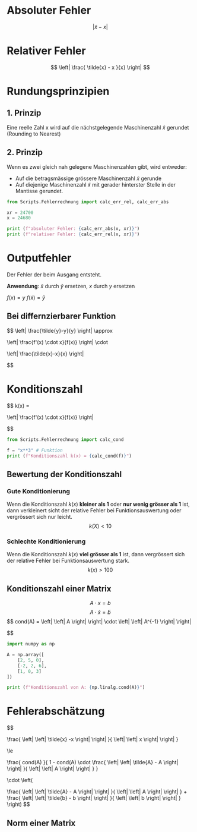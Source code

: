 # Absoluter Fehler

$$
\left|
\tilde{x} - x
\right|
$$

# Relativer Fehler

$$
\left|
\frac{
\tilde{x} - x
}{x}
\right|
$$

# Rundungsprinzipien

## 1. Prinzip
Eine reelle Zahl x wird auf die nächstgelegende Maschinenzahl $\tilde{x}$ gerundet (Rounding to Nearest)

## 2. Prinzip
Wenn es zwei gleich nah gelegene Maschinenzahlen gibt, wird entweder:

- Auf die betragsmässige grössere Maschinenzahl $\tilde{x}$ gerunde
- Auf diejenige Maschinenzahl $\tilde{x}$ mit gerader hinterster Stelle in der Mantisse gerundet.

```python
from Scripts.Fehlerrechnung import calc_err_rel, calc_err_abs

xr = 24700
x = 24680

print (f"absoluter Fehler: {calc_err_abs(x, xr)}")
print (f"relativer Fehler: {calc_err_rel(x, xr)}")
```

# Outputfehler

Der Fehler der beim Ausgang entsteht.

**Anwendung**: $\tilde{x}$ durch $\tilde{y}$ ersetzen, $x$ durch $y$ ersetzen

$f(x) = y$
$f(\tilde{x}) = \tilde{y}$

## Bei differnzierbarer Funktion

$$
\left|
\frac{\tilde{y}-y}{y}
\right|
\approx

\left|
\frac{f'(x) \cdot x}{f(x)}
\right|
\cdot

\left|
\frac{\tilde{x}-x}{x}
\right|

$$

# Konditionszahl
$$
k(x) =

\left|
\frac{f'(x) \cdot x}{f(x)}
\right|

$$

```python
from Scripts.Fehlerrechnung import calc_cond

f = "x**3" # Funktion
print (f"Konditionszahl k(x) = {calc_cond(f)}")
```

## Bewertung der Konditionszahl

### Gute Konditionierung
Wenn die Konditionszahl $k(x)$ **kleiner als 1** oder **nur wenig grösser als 1** ist, dann verkleinert sicht der relative Fehler bei Funktionsauswertung oder vergrössert sich nur leicht.
$$
k(X) < 10
$$

### Schlechte Konditionierung
Wenn die Konditionszahl $k(x)$ **viel grösser als 1** ist, dann vergrössert sich der relative Fehler bei Funktionsauswertung stark.
$$
k(x) > 100
$$

## Konditionszahl einer Matrix
$$
A \cdot x = b
$$
$$
A \cdot \tilde{x} = \tilde{b}
$$
$$
cond(A) =
\left|
\left|
A
\right|
\right|
\cdot
\left|
\left|
A^{-1}
\right|
\right|

$$
```python
import numpy as np

A = np.array([
    [2, 5, 0],
    [-2, 2, 6],
    [1, 0, 3]
])

print (f"Konditionszahl von A: {np.linalg.cond(A)}")
```

# Fehlerabschätzung

$$

\frac{
\left|
\left|
\tilde{x} -x
\right|
\right|
}{
\left|
\left|
x
\right|
\right|
}


\le

\frac{
cond(A)
}{
1 - cond(A)
\cdot
\frac{
\left|
\left|
\tilde{A} - A
\right|
\right|
}{
\left|
\left|
A
\right|
\right|
}
}

\cdot
\left(

\frac{
\left|
\left|
\tilde{A} - A
\right|
\right|
}{
\left|
\left|
A
\right|
\right|
}
+
\frac{
\left|
\left|
\tilde{b} - b
\right|
\right|
}{
\left|
\left|
b
\right|
\right|
}
\right)
$$

## Norm einer Matrix
